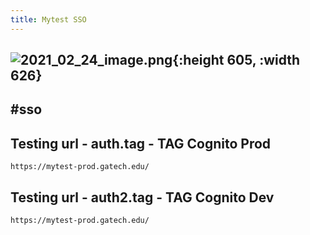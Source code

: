 ```yaml
---
title: Mytest SSO
---
```


## ![2021_02_24_image.png](https://cdn.logseq.com/%2F2ced21d5-4613-4500-9c50-ea987679aac5682adb77-559d-45a1-b39f-78b90b706af32021_02_24_image.png?Expires=4767801053&Signature=NmWwuGOk3axCPcyEoElhgIoSx8FG1FFZzFS6MBU3vJF2o~1iH8cwpZDIjcTOGBRzkx83qsImDDFI7YZjrtvsL1QamTMZ9ODFbSn6NM9shiF~1C~p955czTyYAcglmmJSftgIPmrWgWra7PnOQL4~fIEa-suKtKk5X9YF1vc1qXnuHv1NWPCaVwGCNmtJzPDtVNVTHQFZmDEV9GhGxtYbHEuM0t5gNT7m4Ojx0J38zyTPxAML1lOvLm1INMe~nv2-r~Ihx3fTi2g~q2Y1E5xfRT~Ab6VEeil1EpkctG0Up168Po24CWV5p2PqOrNAufnEEcR~9UvRFOxxZlfV36F0qA__&Key-Pair-Id=APKAJE5CCD6X7MP6PTEA){:height 605, :width 626}
## #sso
## Testing url - auth.tag - TAG Cognito Prod
`https://mytest-prod.gatech.edu/`
## Testing url - auth2.tag - TAG Cognito Dev
`https://mytest-prod.gatech.edu/`
